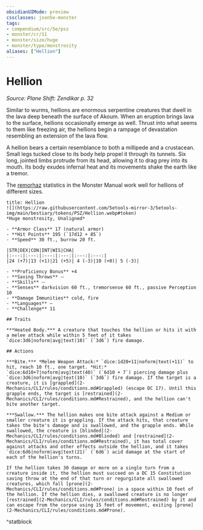 ```yaml
---
obsidianUIMode: preview
cssclasses: json5e-monster
tags:
- compendium/src/5e/psz
- monster/cr/11
- monster/size/huge
- monster/type/monstrosity
aliases: ["Hellion"]
---
```

# Hellion
*Source: Plane Shift: Zendikar p. 32*  

Similar to wurms, hellions are enormous serpentine creatures that dwell in the lava deep beneath the surface of Akoum. When an eruption brings lava to the surface, hellions occasionally emerge as well. Thrust into what seems to them like freezing air, the hellions begin a rampage of devastation resembling an extension of the lava flow.

A hellion bears a certain resemblance to both a millipede and a crustacean. Small legs tucked close to its body help propel it through its tunnels. Six long, jointed limbs protrude from its head, allowing it to drag prey into its mouth. Its body exudes infernal heat and its movements shake the earth like a tremor.

The [remorhaz](2-Mechanics/CLI/bestiary/monstrosity/remorhaz.md) statistics in the Monster Manual work well for hellions of different sizes.

```ad-statblock
title: Hellion
![](https://raw.githubusercontent.com/5etools-mirror-3/5etools-img/main/bestiary/tokens/PSZ/Hellion.webp#token)
*Huge monstrosity, Unaligned*

- **Armor Class** 17 (natural armor)
- **Hit Points** 195 (`17d12 + 85`)
- **Speed** 30 ft., burrow 20 ft.

|STR|DEX|CON|INT|WIS|CHA|
|:---:|:---:|:---:|:---:|:---:|:---:|
|24 (+7)|13 (+1)|21 (+5)| 4 (-3)|10 (+0)| 5 (-3)|

- **Proficiency Bonus** +4
- **Saving Throws** ⏤
- **Skills** ⏤
- **Senses** darkvision 60 ft., tremorsense 60 ft., passive Perception 10
- **Damage Immunities** cold, fire
- **Languages** —
- **Challenge** 11

## Traits

***Heated Body.*** A creature that touches the hellion or hits it with a melee attack while within 5 feet of it takes `dice:3d6|noform|avg|text(10)` (`3d6`) fire damage.

## Actions

***Bite.*** *Melee Weapon Attack:* `dice:1d20+11|noform|text(+11)` to hit, reach 10 ft., one target. *Hit:* `dice:6d10+7|noform|avg|text(40)` (`6d10 + 7`) piercing damage plus `dice:3d6|noform|avg|text(10)` (`3d6`) fire damage. If the target is a creature, it is [grappled](2-Mechanics/CLI/rules/conditions.md#Grappled) (escape DC 17). Until this grapple ends, the target is [restrained](2-Mechanics/CLI/rules/conditions.md#Restrained), and the hellion can't bite another target.

***Swallow.*** The hellion makes one bite attack against a Medium or smaller creature it is grappling. If the attack hits, that creature takes the bite's damage and is swallowed, and the grapple ends. While swallowed, the creature is [blinded](2-Mechanics/CLI/rules/conditions.md#Blinded) and [restrained](2-Mechanics/CLI/rules/conditions.md#Restrained), it has total cover against attacks and other effects outside the hellion, and it takes `dice:6d6|noform|avg|text(21)` (`6d6`) acid damage at the start of each of the hellion's turns.

If the hellion takes 30 damage or more on a single turn from a creature inside it, the hellion must succeed on a DC 15 Constitution saving throw at the end of that turn or regurgitate all swallowed creatures, which fall [prone](2-Mechanics/CLI/rules/conditions.md#Prone) in a space within 10 feet of the hellion. If the hellion dies, a swallowed creature is no longer [restrained](2-Mechanics/CLI/rules/conditions.md#Restrained) by it and can escape from the corpse using 15 feet of movement, exiting [prone](2-Mechanics/CLI/rules/conditions.md#Prone).
```
^statblock